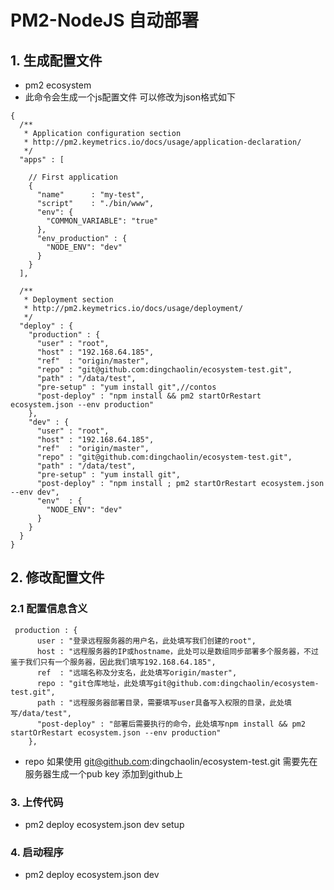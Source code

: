 # PM2-NodeJS 自动部署

## 1. 生成配置文件
- pm2 ecosystem
- 此命令会生成一个js配置文件 可以修改为json格式如下
```
{
  /**
   * Application configuration section
   * http://pm2.keymetrics.io/docs/usage/application-declaration/
   */
  "apps" : [

    // First application
    {
      "name"      : "my-test",
      "script"    : "./bin/www",
      "env": {
        "COMMON_VARIABLE": "true"
      },
      "env_production" : {
        "NODE_ENV": "dev"
      }
    }
  ],

  /**
   * Deployment section
   * http://pm2.keymetrics.io/docs/usage/deployment/
   */
  "deploy" : {
    "production" : {
      "user" : "root",
      "host" : "192.168.64.185",
      "ref"  : "origin/master",
      "repo" : "git@github.com:dingchaolin/ecosystem-test.git",
      "path" : "/data/test",
      "pre-setup" : "yum install git",//contos
      "post-deploy" : "npm install && pm2 startOrRestart ecosystem.json --env production"
    },
    "dev" : {
      "user" : "root",
      "host" : "192.168.64.185",
      "ref"  : "origin/master",
      "repo" : "git@github.com:dingchaolin/ecosystem-test.git",
      "path" : "/data/test",
      "pre-setup" : "yum install git",
      "post-deploy" : "npm install ; pm2 startOrRestart ecosystem.json --env dev",
      "env"  : {
        "NODE_ENV": "dev"
      }
    }
  }
}

```

## 2. 修改配置文件

### 2.1 配置信息含义
```
 production : {
      user : "登录远程服务器的用户名，此处填写我们创建的root",
      host : "远程服务器的IP或hostname，此处可以是数组同步部署多个服务器，不过鉴于我们只有一个服务器，因此我们填写192.168.64.185",
      ref  : "远端名称及分支名，此处填写origin/master",
      repo : "git仓库地址，此处填写git@github.com:dingchaolin/ecosystem-test.git",
      path : "远程服务器部署目录，需要填写user具备写入权限的目录，此处填写/data/test",
      "post-deploy" : "部署后需要执行的命令，此处填写npm install && pm2 startOrRestart ecosystem.json --env production"
    },
```
- repo 如果使用 git@github.com:dingchaolin/ecosystem-test.git 需要先在服务器生成一个pub key 添加到github上
### 3. 上传代码
- pm2 deploy ecosystem.json dev setup

### 4. 启动程序
- pm2 deploy ecosystem.json dev




